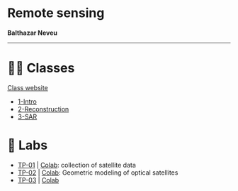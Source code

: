# Remote sensing

**Balthazar Neveu** 

-----------

# :teacher: Classes
[Class website](https://mvaisat.wp.imt.fr/)

- [1-Intro](/01-introduction.md)
- [2-Reconstruction](/02-regitstration.md)
- [3-SAR](/03-sar.md)
# :test_tube: Labs
- [TP-01](/TP_01.ipynb) | [Colab](https://colab.research.google.com/drive/11U6p8VqEBFSxme9J9bDRcY1plDt7xOrj?usp=sharing): collection of satellite data
- [TP-02](/TP_02.ipynb) | [Colab](https://colab.research.google.com/drive/1vxJvOsWciFYJzakg6g05n998MCX9wila?usp=sharing): Geometric modeling of optical satellites 
- [TP-03](/TP_03.ipynb) | [Colab]()

